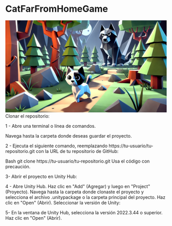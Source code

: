 # CatFarFromHomeGame
![Logo de mi proyecto](https://github.com/Entornos-Virtuales-N/CatFarFromHomeGame/blob/acfcb9d13b03a82a8cde19c7af26ab84fb7448b6/Fondo1.png)
 Clonar el repositorio:

1 - Abre una terminal o línea de comandos.

Navega hasta la carpeta donde deseas guardar el proyecto.

2 - Ejecuta el siguiente comando, reemplazando https://tu-usuario/tu-repositorio.git con la URL de tu repositorio de GitHub:

Bash
git clone https://tu-usuario/tu-repositorio.git
Usa el código con precaución.

3- Abrir el proyecto en Unity Hub:

4 - Abre Unity Hub.
Haz clic en "Add" (Agregar) y luego en "Project" (Proyecto).
Navega hasta la carpeta donde clonaste el proyecto y selecciona el archivo .unitypackage o la carpeta principal del proyecto.
Haz clic en "Open" (Abrir).
Seleccionar la versión de Unity:

5- En la ventana de Unity Hub, selecciona la versión 2022.3.44 o superior.
Haz clic en "Open" (Abrir).

